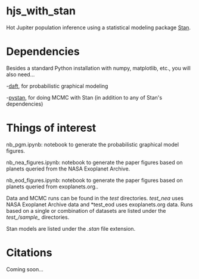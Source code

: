 # hjs_with_stan


Hot Jupiter population inference using a statistical modeling package [Stan](http://mc-stan.org/).


Dependencies
=======

Besides a standard Python installation with numpy, matplotlib, etc., you will also need...

-[daft](http://daft-pgm.org/), for probabilistic graphical modeling

-[pystan](https://pystan.readthedocs.io/en/latest/), for doing MCMC with Stan (in addition to any of Stan's dependencies)


Things of interest
=======

nb_pgm.ipynb: notebook to generate the probabilistic graphical model figures.

nb_nea_figures.ipynb: notebook to generate the paper figures based on planets queried from the NASA Exoplanet Archive.

nb_eod_figures.ipynb: notebook to generate the paper figures based on planets queried from exoplanets.org..

Data and MCMC runs can be found in the *test* directories. *test_nea* uses NASA Exoplanet Archive data and *test_eod uses exoplanets.org data. Runs based on a single or combination of datasets are listed under the *test_<nea or eod>/sample_<dataset name>* directories.

Stan models are listed under the *.stan* file extension.


Citations
=======
Coming soon...

